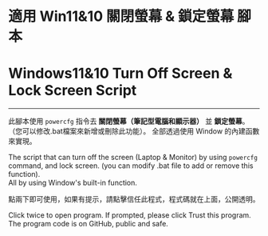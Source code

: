# 適用 Win11&10 關閉螢幕 & 鎖定螢幕 腳本
# Windows11&10 Turn Off Screen & Lock Screen Script

---

此腳本使用 `powercfg` 指令去 **關閉螢幕（筆記型電腦和顯示器）** 並 **鎖定螢幕**。 （您可以修改.bat檔案來新增或刪除此功能）。
全部透過使用 Window 的內建函數來實現。

The script that can turn off the screen (Laptop &amp; Monitor) by using `powercfg` command, and lock screen. (you can modify .bat file to add or remove this function).  
All by using Window's built-in function.

點兩下即可使用，如果有提示，請點擊信任此程式，程式碼就在上面，公開透明。

Click twice to open program. If prompted, please click Trust this program.  
The program code is on GitHub, public and safe.